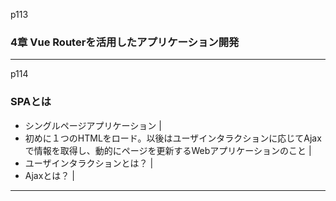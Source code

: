 p113
### 4章 Vue Routerを活用したアプリケーション開発
---
p114
### SPAとは
  - シングルページアプリケーション    | 
  - 初めに１つのHTMLをロード。以後はユーザインタラクションに応じてAjaxで情報を取得し、動的にページを更新するWebアプリケーションのこと    | 
  - ユーザインタラクションとは？    | 
  - Ajaxとは？    | 
---
